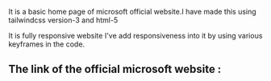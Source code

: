 <p>It is a basic home page of microsoft official website.I have made this using tailwindcss version-3 and html-5</p>
<p>It is fully responsive website I've add responsiveness into it by using various keyframes in the code. </p>
<div>
<h2>The link of the official microsoft website :</h2>
<a href=https://www.microsoft.com/en-in></a>  
</div>

